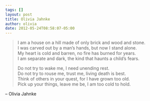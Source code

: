 ```yaml
---
tags: []
layout: post
title: Olivia Jahnke
author: olivia
date: 2012-05-24T08:58:07-05:00
---
```


> I am a house on a hill made of only brick and wood and stone.<br/>
> I was carved out by a man’s hands, but now I stand alone.<br/>
> My heart is cold and barren, no fire has burned for years.<br/>
> I am separate and dark, the kind that haunts a child’s fears.
>
> Do not try to wake me, I need unending rest.<br/>
> Do not try to rouse me, trust me, living death is best.<br/>
> Think of others in your quest, for I have grown too old.<br/>
> Pick up your things, leave me be, I am too cold to hold.

– Olivia Jahnke
